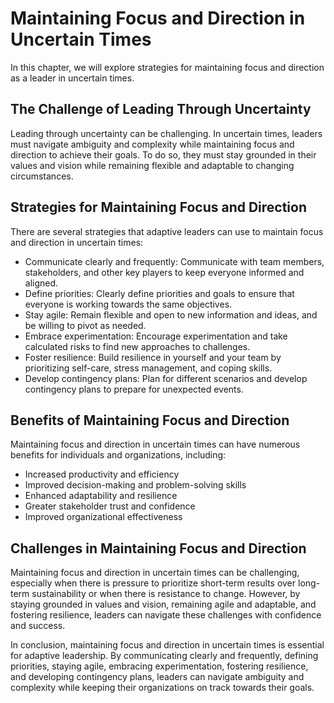 # Maintaining Focus and Direction in Uncertain Times

In this chapter, we will explore strategies for maintaining focus and direction as a leader in uncertain times.

The Challenge of Leading Through Uncertainty
--------------------------------------------

Leading through uncertainty can be challenging. In uncertain times, leaders must navigate ambiguity and complexity while maintaining focus and direction to achieve their goals. To do so, they must stay grounded in their values and vision while remaining flexible and adaptable to changing circumstances.

Strategies for Maintaining Focus and Direction
----------------------------------------------

There are several strategies that adaptive leaders can use to maintain focus and direction in uncertain times:

* Communicate clearly and frequently: Communicate with team members, stakeholders, and other key players to keep everyone informed and aligned.
* Define priorities: Clearly define priorities and goals to ensure that everyone is working towards the same objectives.
* Stay agile: Remain flexible and open to new information and ideas, and be willing to pivot as needed.
* Embrace experimentation: Encourage experimentation and take calculated risks to find new approaches to challenges.
* Foster resilience: Build resilience in yourself and your team by prioritizing self-care, stress management, and coping skills.
* Develop contingency plans: Plan for different scenarios and develop contingency plans to prepare for unexpected events.

Benefits of Maintaining Focus and Direction
-------------------------------------------

Maintaining focus and direction in uncertain times can have numerous benefits for individuals and organizations, including:

* Increased productivity and efficiency
* Improved decision-making and problem-solving skills
* Enhanced adaptability and resilience
* Greater stakeholder trust and confidence
* Improved organizational effectiveness

Challenges in Maintaining Focus and Direction
---------------------------------------------

Maintaining focus and direction in uncertain times can be challenging, especially when there is pressure to prioritize short-term results over long-term sustainability or when there is resistance to change. However, by staying grounded in values and vision, remaining agile and adaptable, and fostering resilience, leaders can navigate these challenges with confidence and success.

In conclusion, maintaining focus and direction in uncertain times is essential for adaptive leadership. By communicating clearly and frequently, defining priorities, staying agile, embracing experimentation, fostering resilience, and developing contingency plans, leaders can navigate ambiguity and complexity while keeping their organizations on track towards their goals.
